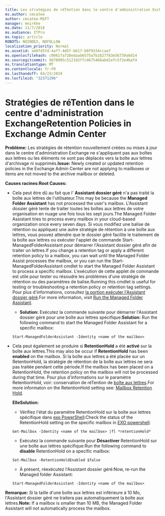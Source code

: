 ```yaml
---
title: Les stratégies de réTention dans le centre d'administration Exchange ne fonctionnent pas
ms.author: cmcatee
author: cmcatee-MSFT
manager: mnirkhe
ms.date: 11/7/2018
ms.audience: ITPro
ms.topic: article
ROBOTS: NOINDEX, NOFOLLOW
localization_priority: Normal
ms.assetid: a48fd5fd-4af7-4d5f-b617-b0f9334ccaa7
ms.openlocfilehash: c9061fa728edaab6575a7b1027783e56739a6d14
ms.sourcegitcommit: 9d78905c512192ffc4675468abd2efc5f2e4baf4
ms.translationtype: MT
ms.contentlocale: fr-FR
ms.lasthandoff: 04/23/2019
ms.locfileid: "32371296"
---
```

# <a name="retention-policies-in-exchange-admin-center"></a><span data-ttu-id="63766-102">Stratégies de réTention dans le centre d'administration Exchange</span><span class="sxs-lookup"><span data-stu-id="63766-102">Retention Policies in Exchange Admin Center</span></span>

 <span data-ttu-id="63766-103">**Problème:** Les stratégies de rétention nouvellement créées ou mises à jour dans le centre d'administration Exchange ne s'appliquent pas aux boîtes aux lettres ou les éléments ne sont pas déplacés vers la boîte aux lettres d'archivage ni supprimés.</span><span class="sxs-lookup"><span data-stu-id="63766-103">**Issue:** Newly created or updated retention policies in the Exchange Admin Center are not applying to mailboxes or items are not moved to the archive mailbox or deleted.</span></span> 
  
 <span data-ttu-id="63766-104">**Causes racines:**</span><span class="sxs-lookup"><span data-stu-id="63766-104">**Root Causes:**</span></span>
  
- <span data-ttu-id="63766-105">Cela peut être dû au fait que l' **Assistant dossier géré** n'a pas traité la boîte aux lettres de l'utilisateur.</span><span class="sxs-lookup"><span data-stu-id="63766-105">This may be because the **Managed Folder Assistant** has not processed the user's mailbox.</span></span> <span data-ttu-id="63766-106">L'Assistant dossier géré tente de traiter toutes les boîtes aux lettres de votre organisation en nuage une fois tous les sept jours.</span><span class="sxs-lookup"><span data-stu-id="63766-106">The Managed Folder Assistant tries to process every mailbox in your cloud-based organization once every seven days.</span></span> <span data-ttu-id="63766-107">Si vous modifiez une balise de rétention ou appliquez une autre stratégie de rétention à une boîte aux lettres, vous pouvez attendre que le dossier géré facilite le traitement de la boîte aux lettres ou exécuter l'applet de commande Start-ManagedFolderAssistant pour démarrer l'Assistant dossier géré afin de traiter un lettres.</span><span class="sxs-lookup"><span data-stu-id="63766-107">If you change a retention tag or apply a different retention policy to a mailbox, you can wait until the Managed Folder Assist processes the mailbox, or you can run the Start-ManagedFolderAssistant cmdlet to start the Managed Folder Assistant to process a specific mailbox.</span></span> <span data-ttu-id="63766-108">L'exécution de cette applet de commande est utile pour tester ou résoudre les problèmes d'une stratégie de rétention ou des paramètres de balise.</span><span class="sxs-lookup"><span data-stu-id="63766-108">Running this cmdlet is useful for testing or troubleshooting a retention policy or retention tag settings.</span></span> <span data-ttu-id="63766-109">Pour plus d'informations, consultez [la portion exécuter l'Assistant dossier géré](https://msdn.microsoft.com/library/gg271153%28v=exchsrvcs.149%29.aspx#managedfolderassist).</span><span class="sxs-lookup"><span data-stu-id="63766-109">For more information, visit [Run the Managed Folder Assistant](https://msdn.microsoft.com/library/gg271153%28v=exchsrvcs.149%29.aspx#managedfolderassist).</span></span>
    
  - <span data-ttu-id="63766-110">**Solution:** Exécutez la commande suivante pour démarrer l'Assistant dossier géré pour une boîte aux lettres spécifique:</span><span class="sxs-lookup"><span data-stu-id="63766-110">**Solution:** Run the following command to start the Managed Folder Assistant for a specific mailbox:</span></span> 
    
  ```
  Start-ManagedFolderAssistant -Identity <name of the mailbox>
  ```

- <span data-ttu-id="63766-111">Cela peut également se produire si **RetentionHold** a été **activé** sur la boîte aux lettres.</span><span class="sxs-lookup"><span data-stu-id="63766-111">This may also be occur if **RetentionHold** has been **enabled** on the mailbox.</span></span> <span data-ttu-id="63766-112">Si la boîte aux lettres a été placée sur un RetentionHold, la stratégie de rétention de la boîte aux lettres ne sera pas traitée pendant cette période.</span><span class="sxs-lookup"><span data-stu-id="63766-112">If the mailbox has been placed on a RetentionHold, the retention policy on the mailbox will not be processed during that time.</span></span> <span data-ttu-id="63766-113">Pour plus d'informations sur le paramètre RetentionHold, voir: conservation de réTention de [boîte aux lettres](https://docs.microsoft.com/exchange/security-and-compliance/messaging-records-management/mailbox-retention-hold).</span><span class="sxs-lookup"><span data-stu-id="63766-113">For more informaton on the RetentionHold setting see: [Mailbox Retention Hold](https://docs.microsoft.com/exchange/security-and-compliance/messaging-records-management/mailbox-retention-hold).</span></span>
    
    <span data-ttu-id="63766-114">**Elle**</span><span class="sxs-lookup"><span data-stu-id="63766-114">**Solution:**</span></span>
    
  - <span data-ttu-id="63766-115">Vérifiez l'état du paramètre RetentionHold sur la boîte aux lettres spécifique dans [exo PowerShell](https://docs.microsoft.com/powershell/exchange/exchange-online/connect-to-exchange-online-powershell/connect-to-exchange-online-powershell?view=exchange-ps):</span><span class="sxs-lookup"><span data-stu-id="63766-115">Check the status of the RetentionHold setting on the specific mailbox in [EXO powershell](https://docs.microsoft.com/powershell/exchange/exchange-online/connect-to-exchange-online-powershell/connect-to-exchange-online-powershell?view=exchange-ps):</span></span>
    
  ```
  Get-Mailbox -Identity <name of the mailbox> |fl *retentionHold*
  ```

  - <span data-ttu-id="63766-116">Exécutez la commande suivante pour **Désactiver** RetentionHold sur une boîte aux lettres spécifique:</span><span class="sxs-lookup"><span data-stu-id="63766-116">Run the following command to **disable** RetentionHold on a specific mailbox:</span></span> 
    
  ```
  Set-Mailbox -RetentionHoldEnabled $false
  ```

  - <span data-ttu-id="63766-117">À présent, réexécutez l'Assistant dossier géré:</span><span class="sxs-lookup"><span data-stu-id="63766-117">Now, re-run the Managed folder Assistant:</span></span>
    
  ```
  Start-ManagedFolderAssistant -Identity <name of the mailbox>
  ```

 <span data-ttu-id="63766-118">**Remarque:** Si la taille d'une boîte aux lettres est inférieure à 10 Mo, l'Assistant dossier géré ne traitera pas automatiquement la boîte aux lettres.</span><span class="sxs-lookup"><span data-stu-id="63766-118">**Note:** If a mailbox is smaller than 10 MB, the Managed Folder Assistant will not automatically process the mailbox.</span></span> 
  

